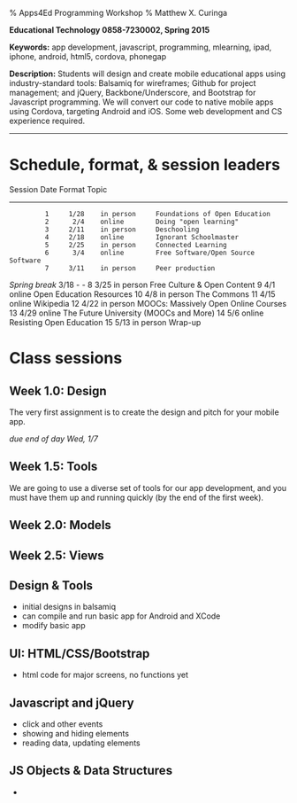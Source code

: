 % Apps4Ed Programming Workshop
% Matthew X. Curinga

<!--
This syllabus was created for
the Educational Technology Program
at Adelphi University:
http://education.adelphi.edu
copyright 2012-2014 Matthew X. Curinga
http://matt.curinga.com
This work is licensed under the Creative Commons Attribution-ShareAlike 3.0 Unported License.
To view a copy of this license, visit http://creativecommons.org/licenses/by-sa/3.0/ or send
a letter to Creative Commons, 444 Castro Street, Suite 900, Mountain View, California, 94041, USA.
We ask, but do not require, that attribution includes a link to our websites (above).
version: 2.1
Based on work available here: https://github.com/mcuringa/adelphi-ed-tech-courses
-->

**Educational Technology 0858-7230002, Spring 2015**

**Keywords:** app development, javascript, programming, mlearning, ipad, iphone, android, html5, cordova, phonegap

**Description:** Students will design and create mobile educational apps using industry-standard tools: Balsamiq for wireframes; Github for project management; and jQuery, Backbone/Underscore, and Bootstrap for Javascript programming. We will convert our code to native mobile apps using Cordova, targeting Android and iOS. Some web development and CS experience required.

------------------------------------------------------------------------

Schedule, format, & session leaders
====================================


Session           Date      Format       Topic
--------------   ------    ----------    ------------------------------
             1     1/28    in person     Foundations of Open Education
             2      2/4    online        Doing "open learning"
             3     2/11    in person     Deschooling
             4     2/18    online        Ignorant Schoolmaster
             5     2/25    in person     Connected Learning
             6      3/4    online        Free Software/Open Source Software
             7     3/11    in person     Peer production
_Spring break_     3/18       -                -
             8     3/25    in person     Free Culture & Open Content
             9      4/1    online        Open Education Resources
            10      4/8    in person     The Commons
            11     4/15    online        Wikipedia
            12     4/22    in person     MOOCs: Massively Open Online Courses
            13     4/29    online        The Future University (MOOCs and More)
            14      5/6    online        Resisting Open Education
            15     5/13    in person     Wrap-up



Class sessions
====================================

Week 1.0: Design
-----------------------------------------------

The very first assignment is to create the design and pitch for your mobile app.

_due end of day Wed, 1/7_


Week 1.5: Tools
-----------------------------------------------

We are going to use a diverse set of tools for our app development, and you must have them up and running quickly (by the end of the first week).

Week 2.0: Models
-----------------------


Week 2.5: Views
-----------------------


Design & Tools
--------------
- initial designs in balsamiq
- can compile and run basic app for Android and XCode
- modify basic app

UI: HTML/CSS/Bootstrap
----------------------
- html code for major screens, no functions yet

Javascript and jQuery
---------------------
- click and other events
- showing and hiding elements
- reading data, updating elements

JS Objects & Data Structures
----------------------------
- 





